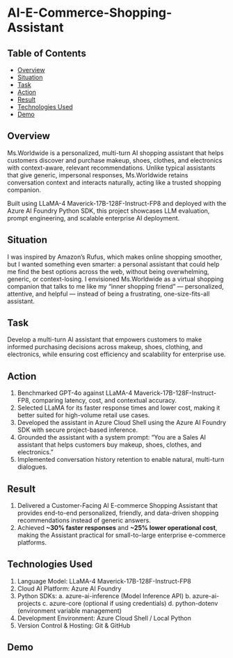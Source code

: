 # AI-E-Commerce-Shopping-Assistant

## Table of Contents

- [Overview](#overview)
- [Situation](#situation)
- [Task](#task)
- [Action](#action)
- [Result](#results)    
- [Technologies Used](#technologies-used)
- [Demo](#demo)  

## Overview

Ms.Worldwide is a personalized, multi-turn AI shopping assistant that helps customers discover and purchase makeup, shoes, clothes, and electronics with context-aware, relevant recommendations. Unlike typical assistants that give generic, impersonal responses, Ms.Worldwide retains conversation context and interacts naturally, acting like a trusted shopping companion.

Built using LLaMA-4 Maverick-17B-128F-Instruct-FP8 and deployed with the Azure AI Foundry Python SDK, this project showcases LLM evaluation, prompt engineering, and scalable enterprise AI deployment.

## Situation

I was inspired by Amazon’s Rufus, which makes online shopping smoother, but I wanted something even smarter: a personal assistant that could help me find the best options across the web, without being overwhelming, generic, or context-losing. I envisioned Ms.Worldwide as a virtual shopping companion that talks to me like my “inner shopping friend” — personalized, attentive, and helpful — instead of being a frustrating, one-size-fits-all assistant.

## Task 

Develop a multi-turn AI assistant that empowers customers to make informed purchasing decisions across makeup, shoes, clothing, and electronics, while ensuring cost efficiency and scalability for enterprise use.

## Action

1. Benchmarked GPT-4o against LLaMA-4 Maverick-17B-128F-Instruct-FP8, comparing latency, cost, and contextual accuracy.
2. Selected LLaMA for its faster response times and lower cost, making it better suited for high-volume retail use cases.
3. Developed the assistant in Azure Cloud Shell using the Azure AI Foundry SDK with secure project-based inference.
4. Grounded the assistant with a system prompt:
“You are a Sales AI assistant that helps customers buy makeup, shoes, clothes, and electronics.”
5. Implemented conversation history retention to enable natural, multi-turn dialogues.


## Result

1. Delivered a Customer-Facing AI E-commerce Shopping Assistant that provides end-to-end personalized, friendly, and data-driven shopping recommendations instead of generic answers.
2. Achieved **~30% faster responses** and **~25% lower operational cost**, making the Assistant practical for small-to-large enterprise e-commerce platforms.


## Technologies Used

1. Language Model: LLaMA-4 Maverick-17B-128F-Instruct-FP8
2. Cloud AI Platform: Azure AI Foundry
3. Python SDKs:
    a. azure-ai-inference (Model Inference API)
    b. azure-ai-projects
    c. azure-core (optional if using credentials)
    d. python-dotenv (environment variable management)
4. Development Environment: Azure Cloud Shell / Local Python
5. Version Control & Hosting: Git & GitHub

## Demo

